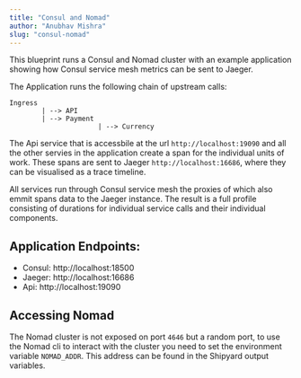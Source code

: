 ```yaml
---
title: "Consul and Nomad"
author: "Anubhav Mishra"
slug: "consul-nomad"
---
```


This blueprint runs a Consul and Nomad cluster with an example application showing how Consul service mesh metrics
can be sent to Jaeger.

The Application runs the following chain of upstream calls:

```
Ingress 
        | --> API
        | --> Payment 
                      | --> Currency
```

The Api service that is accessbile at the url `http://localhost:19090` and all the other servies in the application
create a span for the individual units of work. These spans are sent to Jaeger `http://localhost:16686`, where they can be visualised as a
trace timeline.

All services run through Consul service mesh the proxies of which also emmit spans data to the Jaeger instance. The result is a full
profile consisting of durations for individual service calls and their individual components. 

## Application Endpoints:
* Consul: http://localhost:18500
* Jaeger: http://localhost:16686
* Api:    http://localhost:19090

## Accessing Nomad
The Nomad cluster is not exposed on port `4646` but a random port, to use the Nomad
cli to interact with the cluster you need to set the environment variable `NOMAD_ADDR`.
This address can be found in the Shipyard output variables. 
